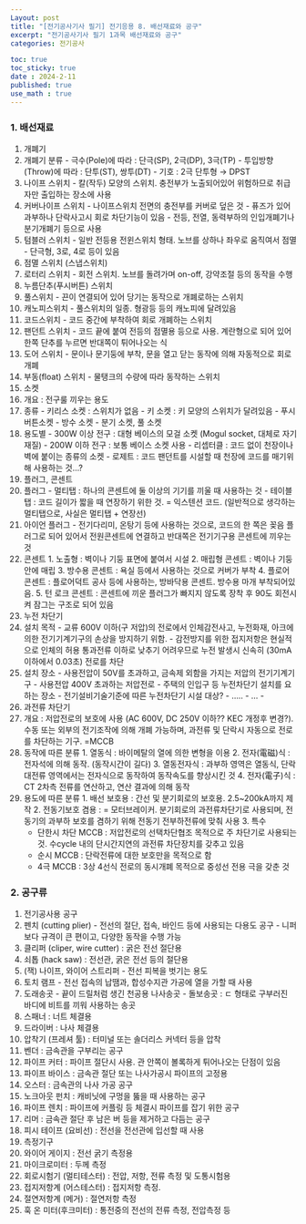```yaml
---
Layout: post
title: "[전기공사기사 필기] 전기응용 8. 배선재료와 공구"
excerpt: "전기공사기사 필기 1과목 배선재료와 공구"
categories: 전기공사

toc: true
toc_sticky: true
date : 2024-2-11
published: true
use_math : true
---
```


### 1. 배선재료

1. 개폐기
  1. 개폐기 분류
    - 극수(Pole)에 따라 : 단극(SP), 2극(DP), 3극(TP)
    - 투입방향(Throw)에 따라 : 단투(ST), 쌍투(DT)
    - 기호 : 2극 단투형 → DPST
  2. 나이프 스위치
    - 칼(작두) 모양의 스위치. 충전부가 노출되어있어 위험하므로 취급자만 출입하는 장소에 사용
  3. 커버나이프 스위치
    - 나이프스위치 전면의 충전부를 커버로 덮은 것
    - 퓨즈가 있어 과부하나 단락사고시 회로 차단기능이 있음
    - 전등, 전열, 동력부하의 인입개폐기나 분기개폐기 등으로 사용
  4. 텀블러 스위치
    - 일반 전등용 전윈스위치 형태. 노브를 상하나 좌우로 움직여서 점멸
    - 단극형, 3로, 4로 등이 있음
  5. 점멸 스위치 (스냅스위치)
  6. 로터리 스위치
    - 회전 스위치. 노브를 돌려가며 on-off, 강약조절 등의 동작을 수행
  7. 누름단추(푸시버튼) 스위치
  8. 풀스위치
    - 끈이 연결되어 있어 당기는 동작으로 개폐로하는 스위치
  9. 캐노피스위치
    - 풀스위치의 일종. 형광등 등의 캐노피에 달려있음
  10. 코드스위치
    - 코드 중간에 부착하여 회로 개폐하는 스위치
  11. 팬던트 스위치
    - 코드 끝에 붙여 전등의 점멸용 등으로 사용. 계란형으로 되어 있어 한쪽 단추를 누르면 반대쪽이 튀어나오는 식
  12. 도어 스위치
    - 문이나 문기둥에 부착, 문을 열고 닫는 동작에 의해 자동적으로 회로개폐
  13. 부동(float) 스위치
    - 물탱크의 수량에 따라 동작하는 스위치
2. 소켓
  1. 개요 : 전구룰 끼우는 용도
  2. 종류
    - 키리스 소켓 : 스위치가 없음
    - 키 소켓 : 키 모양의 스위치가 달려있음
    - 푸시버튼소켓
    - 방수 소켓
    - 분기 소켓, 풀 소켓
  3. 용도별
    - 300W 이상 전구 : 대형 베이스의 모걸 소켓 (Mogul socket, 대체로 자기재질)
    - 200W 이하 전구 : 보통 베이스 소켓 사용
    - 리셉터클 : 코드 없이 천장이나 벽에 붙이는 종류의 소켓
    - 로제트 : 코드 팬던트를 시설할 때 천장에 코드를 매기위해 사용하는 것…?
3. 플러그, 콘센트
  1. 플러그
    - 멀티탭 : 하나의 콘센트에 둘 이상의 기기를 끼울 때 사용하는 것
    - 테이블 탭 : 코드 길이가 짧을 때 연장하기 위한 것. = 익스텐션 코드. (일반적으로 생각하는 멀티탭으로, 사실은 멀티탭 + 연장선)
  2. 아이언 플러그
    - 전기다리미, 온탕기 등에 사용하는 것으로, 코드의 한 쪽은 꽂음 플러그로 되어 있어서 전원콘센트에 연결하고 반대쪽은 전기기구용 콘센트에 끼우는 것
  3. 콘센트
    1. 노출형 : 벽이나 기둥 표면에 붙여서 시설
    2. 매립형 콘센트 : 벽이나 기둥 안에 매립
    3. 방수용 콘센트 : 욕실 등에서 사용하는 것으로 커버가 부착
    4. 플로어 콘센트 : 플로어덕트 공사 등에 사용하는, 방바닥용 콘센트. 방수용 마개 부착되어있음.
    5. 턴 로크 콘센트 : 콘센트에 끼운 플러그가 빠지지 않도록 장착 후 90도 회전시켜 잠그는 구조로 되어 있음
4. 누전 차단기
  1. 설치 목적
    - 교류 600V 이하(구 저압)의 전로에서 인체감전사고, 누전화재, 아크에 의한 전기기계기구의 손상을 방지하기 위함.
    - 감전방지를 위한 접지저항은 현실적으로 인체의 허용 통과전류 이하로 낮추기 어려우므로 누전 발생시 신속히 (30mA 이하에서 0.03초) 전로를 차단
  2. 설치 장소
    - 사용전압이 50V를 초과하고, 금속제 외함을 가지는 저압의 전기기계기구
    - 사용전압 400V 초과하는 저압전로
    - 주택의 인입구 등 누전차단기 설치를 요하는 장소
    - 전기설비기술기준에 따른 누전차단기 시설 대상?
    - …..
    - …
    -
5. 과전류 차단기
  1. 개요 : 저압전로의 보호에 사용 (AC 600V, DC 250V 이하?? KEC 개정후 변경?). 수동 또는 외부의 전기조작에 의해 개폐 가능하며, 과전류 및 단락시 자동으로 전로를 차단하는 기구. =MCCB
  2. 동작에 따른 분류
    1. 열동식 : 바이메탈의 열에 의한 변형을 이용
    2. 전자(電磁)식 : 전자석에 의해 동작. (동작시간이 길다)
    3. 열동전자식 : 과부하 영역은 열동식, 단락 대전류 영역에서는 전자식으로 동작하여 동작속도를 향상시킨 것
    4. 전자(電子)식 : CT 2차측 전류를 연산하고, 연산 결과에 의해 동작
  3. 용도에 따른 분류
    1. 배선 보호용 : 간선 및 분기회로의 보호용. 2.5~200kA까지 제작
    2. 전동기보호 겸용 : = 모터브레이커. 분기회로의 과전류차단기로 사용되며, 전동기의 과부하 보호를 겸하기 위해 전동기 전부하전류에 맞춰 사용
    3. 특수
      - 단한시 차단 MCCB : 저압전로의 선택차단협조 목적으로 주 차단기로 사용되는 것. 수cycle 내의 단시간지연의 과전류 차단장치를 갖추고 있음
      - 순시 MCCB : 단락전류에 대한 보호만을 목적으로 함
      - 4극 MCCB : 3상 4선식 전로의 동시개폐 목적으로 중성선 전용 극을 갖춘 것

### 2. 공구류

1. 전기공사용 공구
  1. 펜치 (cutting plier)
    - 전선의 절단, 접속, 바인드 등에 사용되는 다용도 공구
    - 니퍼보다 규격이 큰 편이고, 다양한 동작을 수행 가능
  2. 클리퍼 (cliper, wire cutter) : 굵은 전선 절단용
  3. 쇠톱 (hack saw) : 전선관, 굵은 전선 등의 절단용
  4. (잭) 나이프, 와이어 스트리퍼
    - 전선 피복을 벗기는 용도
  5. 토치 램프
    - 전선 접속의 납땜과, 합성수지관 가공에 열을 가할 때 사용
  6. 도래송곳
    - 끝이 드릴처럼 생긴 천공용 나사송곳
    - 돌보송곳 : ㄷ 형태로 구부러진 바디에 비트를 끼워 사용하는 송곳
  7. 스패너 : 너트 체결용
  8. 드라이버 : 나사 체결용
  9. 압착기 (프레셔 툴) : 터미널 또는 솔더리스 커넥터 등을 압착
  10. 벤더 : 금속관을 구부리는 공구
  11. 파이프 커터 : 파이프 절단시 사용. 관 안쪽이 볼록하게 튀어나오는 단점이 있음
  12. 파이프 바이스 : 금속관 절단 또는 나사가공시 파이프의 고정용
  13. 오스터 : 금속관의 나사 가공 공구
  14. 노크아웃 펀치 : 캐비닛에 구멍을 뚫을 때 사용하는 공구
  15. 파이프 렌치 : 파이프에 커플링 등 체결시 파이프를 잡기 위한 공구
  16. 리머 : 금속관 절단 후 남은 버 등을 제거하고 다듬는 공구
  17. 피시 테이프 (요비선) : 전선을 전선관에 입선할 때 사용
2. 측정기구
  1. 와이어 게이지 : 전선 굵기 측정용
  2. 마이크로미터 : 두께 측정
  3. 회로시험기 (멀티테스터) : 전압, 저항, 전류 측정 및 도통시험용
  4. 접지저항계 (어스테스터) : 접지저항 측정.
  5. 절연저항계 (메거) : 절연저항 측정
  6. 훅 온 미터(후크미터) : 통전중의 전선의 전류 측정, 전압측정 등